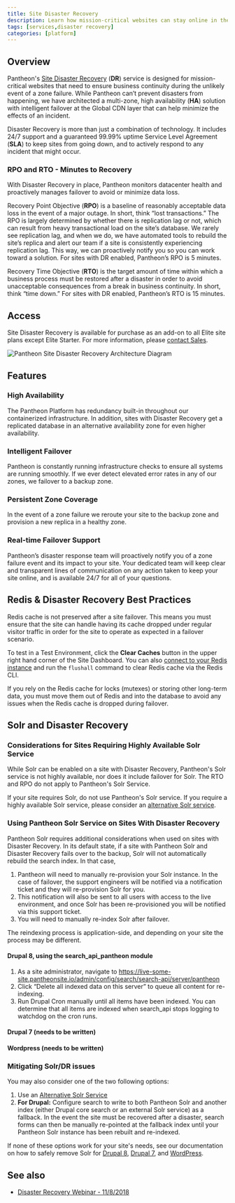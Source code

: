 ```yaml
---
title: Site Disaster Recovery
description: Learn how mission-critical websites can stay online in the event of a total zone failure
tags: [services,disaster recovery]
categories: [platform]
---
```


## Overview
Pantheon's [Site Disaster Recovery](https://pantheon.io/features/disaster-recovery) (**DR**) service is designed for mission-critical websites that need to ensure business continuity during the unlikely event of a zone failure. While Pantheon can’t prevent disasters from happening, we have architected a multi-zone, high availability (**HA**) solution with intelligent failover at the Global CDN layer that can help minimize the effects of an incident.

Disaster Recovery is more than just a combination of technology. It includes 24/7 support and a guaranteed 99.99% uptime Service Level Agreement (**SLA**) to keep sites from going down, and to actively respond to any incident that might occur.

### RPO and RTO - Minutes to Recovery

With Disaster Recovery in place, Pantheon monitors datacenter health and proactively manages failover to avoid or minimize data loss.

Recovery Point Objective (**RPO**) is a baseline of reasonably acceptable data loss in the event of a major outage. In short, think “lost transactions.” The RPO is largely determined by whether there is replication lag or not, which can result from heavy transactional load on the site’s database. We rarely see replication lag, and when we do, we have automated tools to rebuild the site’s replica and alert our team if a site is consistently experiencing replication lag. This way, we can proactively notify you so you can work toward a solution. For sites with DR enabled, Pantheon’s RPO is 5 minutes.

Recovery Time Objective (**RTO**) is the target amount of time within which a business process must be restored after a disaster in order to avoid unacceptable consequences from a break in business continuity. In short, think “time down.” For sites with DR enabled, Pantheon’s RTO is 15 minutes.

## Access
Site Disaster Recovery is available for purchase as an add-on to all Elite site plans except Elite Starter. For more information, please [contact Sales](https://pantheon.io/contact-us).

![Pantheon Site Disaster Recovery Architecture Diagram](../images/site-dr-diagram.png)

## Features

### High Availability
The Pantheon Platform has redundancy built-in throughout our containerized infrastructure. In addition, sites with Disaster Recovery get a replicated database in an alternative availability zone for even higher availability.

### Intelligent Failover
Pantheon is constantly running infrastructure checks to ensure all systems are running smoothly. If we ever detect elevated error rates in any of our zones, we failover to a backup zone.

### Persistent Zone Coverage
In the event of a zone failure we reroute your site to the backup zone and provision a new replica in a healthy zone.

### Real-time Failover Support
Pantheon’s disaster response team will proactively notify you of a zone failure event and its impact to your site. Your dedicated team will keep clear and transparent lines of communication on any action taken to keep your site online, and is available 24/7 for all of your questions.

## Redis & Disaster Recovery Best Practices
Redis cache is not preserved after a site failover. This means you must ensure that the site can handle having its cache dropped under regular visitor traffic in order for the site to operate as expected in a failover scenario.

To test in a Test Environment, click the **Clear Caches** button in the upper right hand corner of the Site Dashboard.
You can also [connect to your Redis instance](/redis/#use-the-redis-command-line-client) and run the `flushall` command to clear Redis cache via the Redis CLI.

If you rely on the Redis cache for locks (mutexes) or storing other long-term data, you must move them out of Redis and into the database to avoid any issues when the Redis cache is dropped during failover.

## Solr and Disaster Recovery

### Considerations for Sites Requiring Highly Available Solr Service

While Solr can be enabled on a site with Disaster Recovery, Pantheon's Solr service is not highly available, nor does it include failover for Solr. The RTO and RPO do not apply to Pantheon's Solr Service.

If your site requires Solr, do not use Pantheon's Solr service. If you require a highly available Solr service, please consider an [alternative Solr service](/solr#alternatives-to-pantheons-solr-service).

### Using Pantheon Solr Service on Sites With Disaster Recovery

Pantheon Solr requires additional considerations when used on sites with Disaster Recovery. In its default state, if a site with Pantheon Solr and Disaster Recovery fails over to the backup, Solr will not automatically rebuild the search index. In that case, 

1. Pantheon will need to manually re-provision your Solr instance. In the case of failover, the support engineers will be notified via a notification ticket and they will re-provision Solr for you. 
1. This notification will also be sent to all users with access to the live environment, and once Solr has been re-provisioned you will be notified via this support ticket.
1. You will need to manually re-index Solr after failover. 

The reindexing process is application-side, and depending on your site the process may be different.

#### Drupal 8, using the search_api_pantheon module
1. As a site administrator, navigate to https://live-some-site.pantheonsite.io/admin/config/search/search-api/server/pantheon
1. Click “Delete all indexed data on this server” to queue all content for re-indexing.
1. Run Drupal Cron manually until all items have been indexed. You can determine that all items are indexed when search_api stops logging to watchdog on the cron runs.

#### Drupal 7 (needs to be written)

#### Wordpress (needs to be written)

### Mitigating Solr/DR issues

You may also consider one of the two following options:

1. Use an [Alternative Solr Service](/solr#alternatives-to-pantheons-solr-service)
1. **For Drupal:** Configure search to write to both Pantheon Solr and another index (either Drupal core search or an external Solr service) as a fallback. In the event the site must be recovered after a disaster, search forms can then be manually re-pointed at the fallback index until your Pantheon Solr instance has been rebuilt and re-indexed.

If none of these options work for your site's needs, see our documentation on how to safely remove Solr for [Drupal 8](/solr-drupal-8/#safely-remove-solr), [Drupal 7](/solr-drupal-7/#safely-remove-solr), and [WordPress](/wordpress-solr/#safely-remove-solr).

## See also
- [Disaster Recovery Webinar - 11/8/2018 ](https://pantheon.io/resources/disaster-recovery-webinar)
